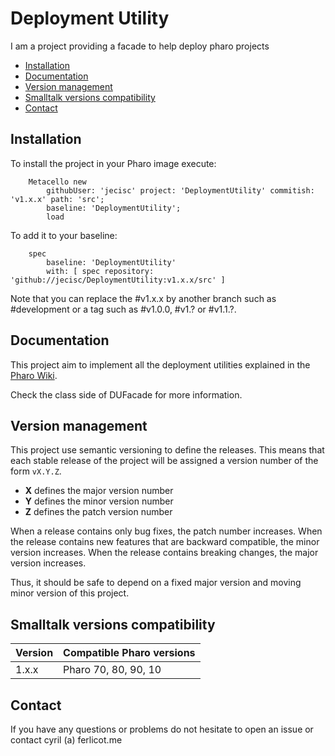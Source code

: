 # Deployment Utility

I am a project providing a facade to help deploy pharo projects

- [Installation](#installation)
- [Documentation](#documentation)
- [Version management](#version-management)
- [Smalltalk versions compatibility](#smalltalk-versions-compatibility)
- [Contact](#contact)

## Installation

To install the project in your Pharo image execute:

```Smalltalk
    Metacello new
    	githubUser: 'jecisc' project: 'DeploymentUtility' commitish: 'v1.x.x' path: 'src';
    	baseline: 'DeploymentUtility';
    	load
```

To add it to your baseline:

```Smalltalk
    spec
    	baseline: 'DeploymentUtility'
    	with: [ spec repository: 'github://jecisc/DeploymentUtility:v1.x.x/src' ]
```

Note that you can replace the #v1.x.x by another branch such as #development or a tag such as #v1.0.0, #v1.? or #v1.1.?.


## Documentation

This project aim to implement all the deployment utilities explained in the [Pharo Wiki](https://github.com/pharo-open-documentation/pharo-wiki/blob/master/General/DeployYourPharoApplication.md).

Check the class side of DUFacade for more information.


## Version management 

This project use semantic versioning to define the releases. This means that each stable release of the project will be assigned a version number of the form `vX.Y.Z`. 

- **X** defines the major version number
- **Y** defines the minor version number 
- **Z** defines the patch version number

When a release contains only bug fixes, the patch number increases. When the release contains new features that are backward compatible, the minor version increases. When the release contains breaking changes, the major version increases. 

Thus, it should be safe to depend on a fixed major version and moving minor version of this project.

## Smalltalk versions compatibility

| Version 	| Compatible Pharo versions 		|
|-------------	|---------------------------	|
| 1.x.x       	| Pharo 70, 80, 90, 10				|

## Contact

If you have any questions or problems do not hesitate to open an issue or contact cyril (a) ferlicot.me 
